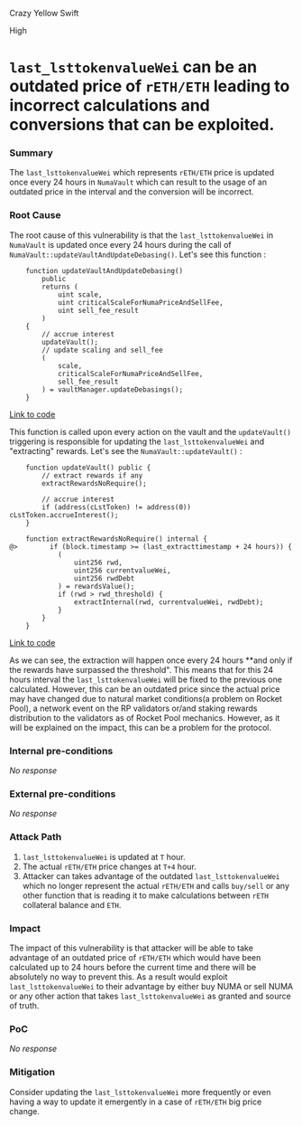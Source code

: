 Crazy Yellow Swift

High

# `last_lsttokenvalueWei` can be an outdated price of `rETH/ETH` leading to incorrect calculations and conversions that can be exploited.

### Summary

The `last_lsttokenvalueWei` which represents `rETH/ETH` price is updated once every 24 hours in `NumaVault` which can result to the usage of an outdated price in the interval and the conversion will be incorrect.

### Root Cause

The root cause of this vulnerability is that the `last_lsttokenvalueWei` in `NumaVault` is updated once every 24 hours during the call of `NumaVault::updateVaultAndUpdateDebasing()`. Let's see this function :

```solidity
    function updateVaultAndUpdateDebasing()
        public
        returns (
            uint scale,
            uint criticalScaleForNumaPriceAndSellFee,
            uint sell_fee_result
        )
    {
        // accrue interest
        updateVault();
        // update scaling and sell_fee
        (
            scale,
            criticalScaleForNumaPriceAndSellFee,
            sell_fee_result
        ) = vaultManager.updateDebasings();
    }
```
[Link to code](https://github.com/sherlock-audit/2024-12-numa-audit/blob/ae1d7781efb4cb2c3a40c642887ddadeecabb97d/Numa/contracts/NumaProtocol/NumaVault.sol#L544C1-L560C6)

This function is called upon every action on the vault and the `updateVault()` triggering is responsible for updating the `last_lsttokenvalueWei` and "extracting" rewards. Let's see the `NumaVault::updateVault()` :

```solidity
    function updateVault() public {
        // extract rewards if any
        extractRewardsNoRequire();

        // accrue interest
        if (address(cLstToken) != address(0)) cLstToken.accrueInterest();
    }

    function extractRewardsNoRequire() internal {
@>        if (block.timestamp >= (last_extracttimestamp + 24 hours)) {
            (
                uint256 rwd,
                uint256 currentvalueWei,
                uint256 rwdDebt
            ) = rewardsValue();
            if (rwd > rwd_threshold) {
                extractInternal(rwd, currentvalueWei, rwdDebt);
            }
        }
    }
```
[Link to code](https://github.com/sherlock-audit/2024-12-numa-audit/blob/ae1d7781efb4cb2c3a40c642887ddadeecabb97d/Numa/contracts/NumaProtocol/NumaVault.sol#L376)

As we can see, the extraction will happen once every 24 hours **and only if the rewards have surpassed the threshold". This means that for this 24 hours interval the `last_lsttokenvalueWei` will be fixed to the previous one calculated. However, this can be an outdated price since the actual price may have changed due to natural market conditions(a problem on Rocket Pool), a network event on the RP validators or/and staking rewards distribution to the validators as of Rocket Pool mechanics. However, as it will be explained on the impact, this can be a problem for the protocol.

### Internal pre-conditions

_No response_

### External pre-conditions

_No response_

### Attack Path

1. `last_lsttokenvalueWei` is updated at `T` hour.
2. The actual `rETH/ETH` price changes at `T+4` hour.
3. Attacker can takes advantage of the outdated `last_lsttokenvalueWei` which no longer represent the actual `rETH/ETH` and calls `buy/sell` or any other function that is reading it to make calculations between `rETH` collateral balance and `ETH`.

### Impact

The impact of this vulnerability is that attacker will be able to take advantage of an outdated price of `rETH/ETH` which would have been calculated up to 24 hours before the current time and there will be absolutely no way to prevent this. As a result would exploit `last_lsttokenvalueWei` to their advantage by either buy NUMA or sell NUMA or any other action that takes `last_lsttokenvalueWei` as granted and source of truth.

### PoC

_No response_

### Mitigation

Consider updating the `last_lsttokenvalueWei` more frequently or even having a way to update it emergently in a case of `rETH/ETH` big price change.
